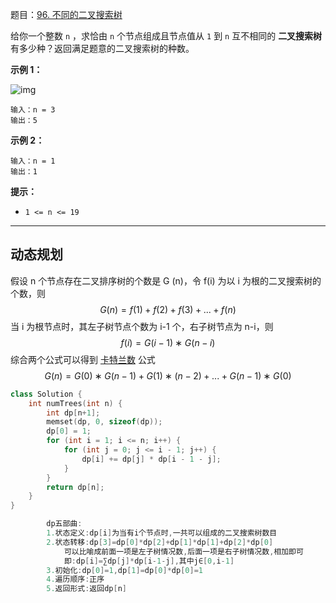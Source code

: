 题目：[96. 不同的二叉搜索树](https://leetcode.cn/problems/unique-binary-search-trees/)

给你一个整数 `n` ，求恰由 `n` 个节点组成且节点值从 `1` 到 `n` 互不相同的 **二叉搜索树** 有多少种？返回满足题意的二叉搜索树的种数。

**示例 1：**

![img](https://assets.leetcode.com/uploads/2021/01/18/uniquebstn3.jpg)

```
输入：n = 3
输出：5
```

**示例 2：**

```
输入：n = 1
输出：1
```

**提示：**

- `1 <= n <= 19`

---

## 动态规划

假设 n 个节点存在二叉排序树的个数是 G (n)，令 f(i) 为以 i 为根的二叉搜索树的个数，则
$$
G(n) = f(1) + f(2) + f(3) + ... + f(n)
$$
当 i 为根节点时，其左子树节点个数为 i-1 个，右子树节点为 n-i，则
$$
f(i)=G(i−1)∗G(n−i)
$$
综合两个公式可以得到 [卡特兰数](https://leetcode.cn/link/?target=https://baike.baidu.com/item/卡特兰数) 公式
$$
G(n)=G(0)∗G(n−1)+G(1)∗(n−2)+...+G(n−1)∗G(0)
$$

```c++
class Solution {
    int numTrees(int n) {
        int dp[n+1];
        memset(dp, 0, sizeof(dp));
        dp[0] = 1;
        for (int i = 1; i <= n; i++) {
            for (int j = 0; j <= i - 1; j++) {
                dp[i] += dp[j] * dp[i - 1 - j];
            }
        }
        return dp[n];
    }
}
```

```java
        dp五部曲:
        1.状态定义:dp[i]为当有i个节点时,一共可以组成的二叉搜索树数目
        2.状态转移:dp[3]=dp[0]*dp[2]+dp[1]*dp[1]+dp[2]*dp[0]
            可以比喻成前面一项是左子树情况数,后面一项是右子树情况数,相加即可
            即:dp[i]=∑dp[j]*dp[i-1-j],其中j∈[0,i-1]
        3.初始化:dp[0]=1,dp[1]=dp[0]*dp[0]=1
        4.遍历顺序:正序
        5.返回形式:返回dp[n]
```

